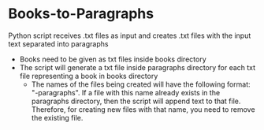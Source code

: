# Books-to-Paragraphs
Python script receives .txt files as input and creates .txt files with the input text separated into paragraphs

* Books need to be given as txt files inside books directory
* The script will generate a txt file inside paragraphs directory for each txt file representing a book in books directory
	* The names of the files being created will have the following format: "<name-of-the-file-representing-the-book>-paragraphs". If a file with this name already exists in the paragraphs directory, then the script will append text to that file. Therefore, for creating new files with that name, you need to remove the existing file.

